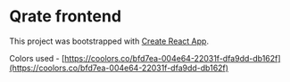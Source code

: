 # Qrate frontend

This project was bootstrapped with [Create React App](https://github.com/facebook/create-react-app).

Colors used - [https://coolors.co/bfd7ea-004e64-22031f-dfa9dd-db162f](https://coolors.co/bfd7ea-004e64-22031f-dfa9dd-db162f)
